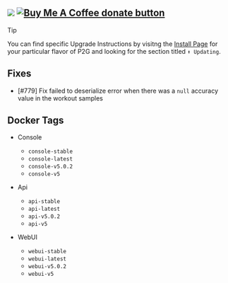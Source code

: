 [![](https://img.shields.io/static/v1?label=Sponsor&message=%E2%9D%A4&logo=GitHub&color=%23fe8e86)](https://github.com/sponsors/philosowaffle) <span class="badge-buymeacoffee"><a href="https://www.buymeacoffee.com/philosowaffle" title="Donate to this project using Buy Me A Coffee"><img src="https://img.shields.io/badge/buy%20me%20a%20coffee-donate-yellow.svg" alt="Buy Me A Coffee donate button" /></a></span>
---

> [!TIP]
> You can find specific Upgrade Instructions by visitng the [Install Page](https://philosowaffle.github.io/peloton-to-garmin/latest/install/) for your particular flavor of P2G and looking for the section titled `⬆️ Updating`.

## Fixes

- [#779] Fix failed to deserialize error when there was a `null` accuracy value in the workout samples

## Docker Tags

- Console
    - `console-stable`
    - `console-latest`
    - `console-v5.0.2`
    - `console-v5`

- Api
    - `api-stable`
    - `api-latest`
    - `api-v5.0.2`
    - `api-v5`
- WebUI
    - `webui-stable`
    - `webui-latest`
    - `webui-v5.0.2`
    - `webui-v5`
